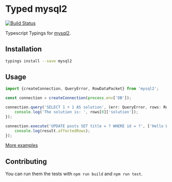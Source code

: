 # Typed mysql2
[![Build Status](https://travis-ci.org/types/npm-mysql2.svg?branch=master)](https://travis-ci.org/types/npm-mysql2)

Typescript Typings for [mysql2](https://www.npmjs.com/package/mysql2).

## Installation
```sh
typings install --save mysql2
```

## Usage

```ts
import {createConnection, QueryError, RowDataPacket} from 'mysql2';

const connection = createConnection(process.env['DB']);

connection.query('SELECT 1 + 1 AS solution', (err: QueryError, rows: RowDataPacket[]) => {
    console.log('The solution is: ', rows[0]['solution']);
});

connection.execute('UPDATE posts SET title = ? WHERE id = ?', ['Hello World', 1], (err: QueryError, result: OkPacket) => {
    console.log(result.affectedRows);
});
```

[More examples](./test)


## Contributing
You can run them the tests with `npm run build` and `npm run test`.

